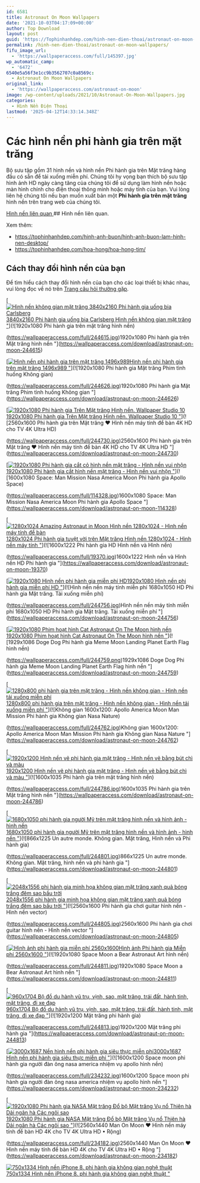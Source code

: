 ```yaml
---
id: 6581
title: Astronaut On Moon Wallpapers
date: '2021-10-03T04:17:09+00:00'
author: Top Download
layout: post
guid: 'https://Tophinhanhdep.com/hinh-nen-dien-thoai/astronaut-on-moon-wallpapers/'
permalink: /hinh-nen-dien-thoai/astronaut-on-moon-wallpapers/
fifu_image_url:
  - 'https://wallpaperaccess.com/full/145397.jpg'
wp_automatic_camp:
  - '6472'
6540e5a56f3e1cc9b3562707c0a8569c:
  - Astronaut On Moon Wallpapers
original_link:
  - 'https://wallpaperaccess.com/astronaut-on-moon'
image: /wp-content/uploads/2021/10/Astronaut-On-Moon-Wallpapers.jpg
categories:
  - Hình Nền Điện Thoại
lastmod: '2025-04-12T14:33:14.348Z'
---
```

# Các hình nền phi hành gia trên mặt trăng

Bộ sưu tập gồm 31 hình nền và hình nền Phi hành gia trên Mặt trăng hàng đầu có sẵn để tải xuống miễn phí. Chúng tôi hy vọng bạn thích bộ sưu tập hình ảnh HD ngày càng tăng của chúng tôi để sử dụng làm hình nền hoặc màn hình chính cho điện thoại thông minh hoặc máy tính của bạn. Vui lòng liên hệ chúng tôi nếu bạn muốn xuất bản một **Phi hành gia trên mặt trăng** hình nền trên trang web của chúng tôi.

[Hình nền liên quan ](#related) ## Hình nền liên quan.

   
 Xem thêm:

   
- <https://tophinhanhdep.com/hinh-anh-buon/hinh-anh-buon-lam-hinh-nen-desktop/>
- <https://tophinhanhdep.com/hoa-hong/hoa-hong-tim/>

## Cách thay đổi hình nền của bạn

Để tìm hiểu cách thay đổi hình nền của bạn cho các loại thiết bị khác nhau, vui lòng đọc về nó trên [Trang câu hỏi thường gặp](https://tophinhanhdep.com/faq/).

  
[[![Hình nền không gian mặt trăng 3840x2160 Phi hành gia uống bia Carlsberg](https://wallpaperaccess.com/full/145397.jpg)3840x2160 Phi hành gia uống bia Carlsberg Hình nền không gian mặt trăng "](https://wallpaperaccess.com/download/astronaut-on-moon-145397)](![1920x1080 Phi hành gia trên mặt trăng hình nền)

(https://wallpaperaccess.com/full/244615.jpg)1920x1080 Phi hành gia trên Mặt trăng hình nền "](https://wallpaperaccess.com/download/astronaut-on-moon-244615)

[[![Hình nền phi hành gia trên mặt trăng 1496x989](https://wallpaperaccess.com/full/244623.jpg)Hình nền phi hành gia trên mặt trăng 1496x989 "](https://wallpaperaccess.com/download/astronaut-on-moon-244623)](![1920x1080 Phi hành gia Mặt trăng Phim tình huống Không gian)

(https://wallpaperaccess.com/full/244626.jpg)1920x1080 Phi hành gia Mặt trăng Phim tình huống Không gian "](https://wallpaperaccess.com/download/astronaut-on-moon-244626)

[[![1920x1080 Phi hành gia Trên Mặt trăng Hình nền.  Wallpaper Studio 10](https://wallpaperaccess.com/full/244717.jpg)1920x1080 Phi hành gia Trên Mặt trăng Hình nền. Wallpaper Studio 10 "](https://wallpaperaccess.com/download/astronaut-on-moon-244717)](![2560x1600 Phi hành gia trên Mặt trăng ❤ Hình nền máy tính để bàn 4K HD cho TV 4K Ultra HD)

(https://wallpaperaccess.com/full/244730.jpg)2560x1600 Phi hành gia trên Mặt trăng ❤ Hình nền máy tính để bàn 4K HD cho TV 4K Ultra HD "](https://wallpaperaccess.com/download/astronaut-on-moon-244730)

[[![1920x1080 Phi hành gia cắt cỏ hình nền mặt trăng - Hình nền vui nhộn](https://wallpaperaccess.com/full/19368.jpg)1920x1080 Phi hành gia cắt hình nền mặt trăng - Hình nền vui nhộn "](https://wallpaperaccess.com/download/astronaut-on-moon-19368)](![1600x1080 Space: Man Mission Nasa America Moon Phi hành gia Apollo Space)

(https://wallpaperaccess.com/full/114328.jpg)1600x1080 Space: Man Mission Nasa America Moon Phi hành gia Apollo Space "](https://wallpaperaccess.com/download/astronaut-on-moon-114328)

[[![1280x1024 Amazing Astronaut in Moon Hình nền 1280x1024 - Hình nền máy tính để bàn](https://wallpaperaccess.com/full/19376.jpg)1280x1024 Phi hành gia tuyệt vời trên Mặt trăng Hình nền 1280x1024 - Hình nền máy tính "](https://wallpaperaccess.com/download/astronaut-on-moon-19376)](![1600x1222 Phi hành gia HD Hình nền và Hình nền)

(https://wallpaperaccess.com/full/19370.jpg)1600x1222 Hình nền và Hình nền HD Phi hành gia "](https://wallpaperaccess.com/download/astronaut-on-moon-19370)

[[![1920x1080 Hình nền phi hành gia miễn phí HD](https://wallpaperaccess.com/full/244753.jpg)1920x1080 Hình nền phi hành gia miễn phí HD "](https://wallpaperaccess.com/download/astronaut-on-moon-244753)](![Hình nền nền máy tính miễn phí 1680x1050 HD Phi hành gia Mặt trăng.  Tải xuống miễn phí)

(https://wallpaperaccess.com/full/244756.jpg)Hình nền nền máy tính miễn phí 1680x1050 HD Phi hành gia Mặt trăng. Tải xuống miễn phí "](https://wallpaperaccess.com/download/astronaut-on-moon-244756)

[[![1920x1080 Phim hoạt hình Cat Astronaut On The Moon hình nền](https://wallpaperaccess.com/full/244757.jpg)1920x1080 Phim hoạt hình Cat Astronaut On The Moon hình nền "](https://wallpaperaccess.com/download/astronaut-on-moon-244757)](![1929x1086 Doge Dog Phi hành gia Meme Moon Landing Planet Earth Flag hình nền)

(https://wallpaperaccess.com/full/244759.png)1929x1086 Doge Dog Phi hành gia Meme Moon Landing Planet Earth Flag hình nền "](https://wallpaperaccess.com/download/astronaut-on-moon-244759)

[[![1280x800 phi hành gia trên mặt trăng - Hình nền không gian - Hình nền tải xuống miễn phí](https://wallpaperaccess.com/full/244761.jpg)1280x800 phi hành gia trên mặt trăng - Hình nền không gian - Hình nền tải xuống miễn phí "](https://wallpaperaccess.com/download/astronaut-on-moon-244761)](![Không gian 1600x1200: Apollo America Moon Man Mission Phi hành gia Không gian Nasa Nature)

(https://wallpaperaccess.com/full/244762.jpg)Không gian 1600x1200: Apollo America Moon Man Mission Phi hành gia Không gian Nasa Nature "](https://wallpaperaccess.com/download/astronaut-on-moon-244762)

[[![1920x1200 Hình nền vẽ phi hành gia mặt trăng - Hình nền vẽ bằng bút chì và màu](https://wallpaperaccess.com/full/244774.jpg)1920x1200 Hình nền vẽ phi hành gia mặt trăng - Hình nền vẽ bằng bút chì và màu "](https://wallpaperaccess.com/download/astronaut-on-moon-244774)](![1600x1035 Phi hành gia trên mặt trăng hình nền)

(https://wallpaperaccess.com/full/244786.jpg)1600x1035 Phi hành gia trên Mặt trăng hình nền "](https://wallpaperaccess.com/download/astronaut-on-moon-244786)

[[![1680x1050 phi hành gia người Mỹ trên mặt trăng hình nền và hình ảnh - hình nền](https://wallpaperaccess.com/full/244798.jpg)1680x1050 phi hành gia người Mỹ trên mặt trăng hình nền và hình ảnh - hình nền "](https://wallpaperaccess.com/download/astronaut-on-moon-244798)](![866x1225 Un autre monde.  Không gian.  Mặt trăng, Hình nền và Phi hành gia)

(https://wallpaperaccess.com/full/244801.jpg)866x1225 Un autre monde. Không gian. Mặt trăng, hình nền và phi hành gia "](https://wallpaperaccess.com/download/astronaut-on-moon-244801)

[[![2048x1556 phi hành gia minh họa không gian mặt trăng xanh quả bóng trắng đêm sao bầu trời](https://wallpaperaccess.com/full/244802.jpg)2048x1556 phi hành gia minh họa không gian mặt trăng xanh quả bóng trắng đêm sao bầu trời "](https://wallpaperaccess.com/download/astronaut-on-moon-244802)](![2560x1600 Phi hành gia chơi guitar hình nền - Hình nền vector)

(https://wallpaperaccess.com/full/244805.jpg)2560x1600 Phi hành gia chơi guitar hình nền - Hình nền vector "](https://wallpaperaccess.com/download/astronaut-on-moon-244805)

[[![Hình ảnh phi hành gia miễn phí 2560x1600](https://wallpaperaccess.com/full/244808.jpg)Hình ảnh Phi hành gia Miễn phí 2560x1600 "](https://wallpaperaccess.com/download/astronaut-on-moon-244808)](![1920x1080 Space Moon a Bear Astronaut Art hình nền)

(https://wallpaperaccess.com/full/244811.jpg)1920x1080 Space Moon a Bear Astronaut Art hình nền "](https://wallpaperaccess.com/download/astronaut-on-moon-244811)

[[![960x1704 Bộ đồ du hành vũ trụ, vịnh, sao, mặt trăng, trái đất, hành tinh, mặt trăng, đi xe đạp](https://wallpaperaccess.com/full/244812.jpg)960x1704 Bộ đồ du hành vũ trụ, vịnh, sao, mặt trăng, trái đất, hành tinh, mặt trăng, đi xe đạp "](https://wallpaperaccess.com/download/astronaut-on-moon-244812)](![1920x1200 Mặt trăng phi hành gia)

(https://wallpaperaccess.com/full/244813.jpg)1920x1200 Mặt trăng phi hành gia "](https://wallpaperaccess.com/download/astronaut-on-moon-244813)

[[![3000x1687 Nền hình nền phi hành gia siêu thực miễn phí](https://wallpaperaccess.com/full/156510.jpg)3000x1687 Hình nền phi hành gia siêu thực miễn phí "](https://wallpaperaccess.com/download/astronaut-on-moon-156510)](![1600x1200 Space moon phi hành gia người đàn ông nasa america nhiệm vụ apollo hình nền)

(https://wallpaperaccess.com/full/234232.jpg)1600x1200 Space moon phi hành gia người đàn ông nasa america nhiệm vụ apollo hình nền "](https://wallpaperaccess.com/download/astronaut-on-moon-234232)

[[![1920x1080 Phi hành gia NASA Mặt trăng Đổ bộ Mặt trăng Vụ nổ Thiên hà Dải ngân hà Các ngôi sao](https://wallpaperaccess.com/full/114340.jpg)1920x1080 Phi hành gia NASA Mặt trăng Đổ bộ Mặt trăng Vụ nổ Thiên hà Dải ngân hà Các ngôi sao "](https://wallpaperaccess.com/download/astronaut-on-moon-114340)](![2560x1440 Man On Moon ❤ Hình nền máy tính để bàn HD 4K cho TV 4K Ultra HD • Rộng)

(https://wallpaperaccess.com/full/234182.jpg)2560x1440 Man On Moon ❤ Hình nền máy tính để bàn HD 4K cho TV 4K Ultra HD • Rộng "](https://wallpaperaccess.com/download/astronaut-on-moon-234182)

[![750x1334 Hình nền iPhone 8.  phi hành gia không gian nghệ thuật](https://wallpaperaccess.com/full/244834.jpg)750x1334 Hình nền iPhone 8. phi hành gia không gian nghệ thuật "](https://wallpaperaccess.com/download/astronaut-on-moon-244834)
